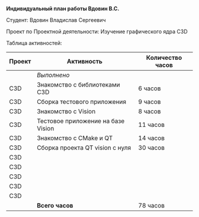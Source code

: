 **Индивидуальный план работы Вдовин В.С.**

Студент: Вдовин Владислав Сергеевич

Проект по Проектной деятельности: Изучение графического ядра C3D

Таблица активностей:

| Проект | Активность                                           | Количество часов
|--------|------------------------------------------------------|---------
|        | *Выполнено*                                          | 
| C3D    | Знакомство с библиотеками С3D                        |  6 часов
| C3D    | Сборка тестового приложения                          | 9 часов
| C3D    | Знакомство с Vision                                  |  8 часов
| C3D    | Тестовое приложение на базе Vision                   | 11 часов
| C3D    | Знакомство с CMake и QT                              | 14 часов
| C3D    | Сборка проекта QT vision с нуля                      | 30 часов
| C3D    |                                                      | 
| C3D    |                                                      | 
| C3D    |                                                      | 
| C3D    |                                                      | 
| C3D    |                                                      | 
|        | **Всего часов**                                      | 78 часов
